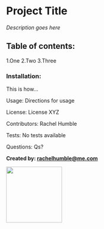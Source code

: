 
# **Project Title**
*Description goes here*

## Table of contents: 
1.One 2.Two 3.Three

### Installation: 
This is how...

Usage: Directions for usage

License: License XYZ

Contributors: Rachel Humble 

Tests: No tests available

Questions: Qs?

    
**Created by: rachelhumble@me.com** 
    
<img src="https://avatars2.githubusercontent.com/u/58493428?v=4" height="150" width="150">